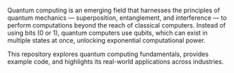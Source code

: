 Quantum computing is an emerging field that harnesses the principles of quantum mechanics — superposition, entanglement, and interference — to perform computations beyond the reach of classical computers. Instead of using bits (0 or 1), quantum computers use qubits, which can exist in multiple states at once, unlocking exponential computational power.

This repository explores quantum computing fundamentals, provides example code, and highlights its real-world applications across industries.
